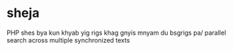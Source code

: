 # sheja
PHP
shes bya kun khyab yig rigs khag gnyis mnyam du bsgrigs pa/
parallel search across multiple synchronized texts
